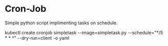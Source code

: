 # Cron-Job

Simple python script implimenting tasks on schedule.


kubectl create cronjob simpletask --image=simpletask.py --schedule="*/5 * * *" --dry-run=client -o yaml
